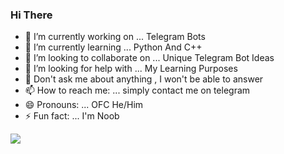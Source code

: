 ### Hi There

- 🔭 I’m currently working on ... Telegram Bots
- 🌱 I’m currently learning ... Python And C++
- 👯 I’m looking to collaborate on ... Unique Telegram Bot Ideas
- 🤔 I’m looking for help with ... My Learning Purposes
- 💬 Don't ask me about anything , I won't be able to answer
- 📫 How to reach me: ... simply contact me on telegram
- 😄 Pronouns: ... OFC He/Him
- ⚡ Fun fact: ... I'm Noob

<img src="https://graph.org//file/eb41085d7a0c564462dc1.jpg">
